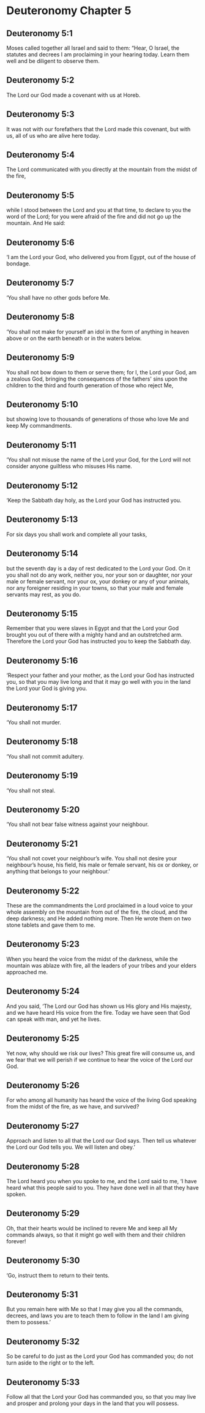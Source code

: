 # Deuteronomy Chapter 5

## Deuteronomy 5:1

Moses called together all Israel and said to them: “Hear, O Israel, the statutes and decrees I am proclaiming in your hearing today. Learn them well and be diligent to observe them.

## Deuteronomy 5:2

The Lord our God made a covenant with us at Horeb.

## Deuteronomy 5:3

It was not with our forefathers that the Lord made this covenant, but with us, all of us who are alive here today.

## Deuteronomy 5:4

The Lord communicated with you directly at the mountain from the midst of the fire,

## Deuteronomy 5:5

while I stood between the Lord and you at that time, to declare to you the word of the Lord; for you were afraid of the fire and did not go up the mountain. And He said:

## Deuteronomy 5:6

‘I am the Lord your God, who delivered you from Egypt, out of the house of bondage.

## Deuteronomy 5:7

‘You shall have no other gods before Me.

## Deuteronomy 5:8

‘You shall not make for yourself an idol in the form of anything in heaven above or on the earth beneath or in the waters below.

## Deuteronomy 5:9

You shall not bow down to them or serve them; for I, the Lord your God, am a zealous God, bringing the consequences of the fathers' sins upon the children to the third and fourth generation of those who reject Me,

## Deuteronomy 5:10

but showing love to thousands of generations of those who love Me and keep My commandments.

## Deuteronomy 5:11

‘You shall not misuse the name of the Lord your God, for the Lord will not consider anyone guiltless who misuses His name.

## Deuteronomy 5:12

‘Keep the Sabbath day holy, as the Lord your God has instructed you.

## Deuteronomy 5:13

For six days you shall work and complete all your tasks,

## Deuteronomy 5:14

but the seventh day is a day of rest dedicated to the Lord your God. On it you shall not do any work, neither you, nor your son or daughter, nor your male or female servant, nor your ox, your donkey or any of your animals, nor any foreigner residing in your towns, so that your male and female servants may rest, as you do.

## Deuteronomy 5:15

Remember that you were slaves in Egypt and that the Lord your God brought you out of there with a mighty hand and an outstretched arm. Therefore the Lord your God has instructed you to keep the Sabbath day.

## Deuteronomy 5:16

‘Respect your father and your mother, as the Lord your God has instructed you, so that you may live long and that it may go well with you in the land the Lord your God is giving you.

## Deuteronomy 5:17

‘You shall not murder.

## Deuteronomy 5:18

‘You shall not commit adultery.

## Deuteronomy 5:19

‘You shall not steal.

## Deuteronomy 5:20

‘You shall not bear false witness against your neighbour.

## Deuteronomy 5:21

‘You shall not covet your neighbour’s wife. You shall not desire your neighbour’s house, his field, his male or female servant, his ox or donkey, or anything that belongs to your neighbour.’

## Deuteronomy 5:22

These are the commandments the Lord proclaimed in a loud voice to your whole assembly on the mountain from out of the fire, the cloud, and the deep darkness; and He added nothing more. Then He wrote them on two stone tablets and gave them to me.

## Deuteronomy 5:23

When you heard the voice from the midst of the darkness, while the mountain was ablaze with fire, all the leaders of your tribes and your elders approached me.

## Deuteronomy 5:24

And you said, ‘The Lord our God has shown us His glory and His majesty, and we have heard His voice from the fire. Today we have seen that God can speak with man, and yet he lives.

## Deuteronomy 5:25

Yet now, why should we risk our lives? This great fire will consume us, and we fear that we will perish if we continue to hear the voice of the Lord our God.

## Deuteronomy 5:26

For who among all humanity has heard the voice of the living God speaking from the midst of the fire, as we have, and survived?

## Deuteronomy 5:27

Approach and listen to all that the Lord our God says. Then tell us whatever the Lord our God tells you. We will listen and obey.’

## Deuteronomy 5:28

The Lord heard you when you spoke to me, and the Lord said to me, ‘I have heard what this people said to you. They have done well in all that they have spoken.

## Deuteronomy 5:29

Oh, that their hearts would be inclined to revere Me and keep all My commands always, so that it might go well with them and their children forever!

## Deuteronomy 5:30

‘Go, instruct them to return to their tents.

## Deuteronomy 5:31

But you remain here with Me so that I may give you all the commands, decrees, and laws you are to teach them to follow in the land I am giving them to possess.’

## Deuteronomy 5:32

So be careful to do just as the Lord your God has commanded you; do not turn aside to the right or to the left.

## Deuteronomy 5:33

Follow all that the Lord your God has commanded you, so that you may live and prosper and prolong your days in the land that you will possess.
